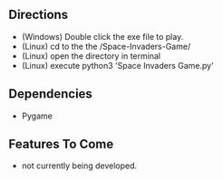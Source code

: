 ## Directions
- (Windows) Double click the exe file to play.
- (Linux) cd to the the /Space-Invaders-Game/
- (Linux) open the directory in terminal
- (Linux) execute python3 'Space Invaders Game.py'

## Dependencies
- Pygame

## Features To Come
- not currently being developed.
